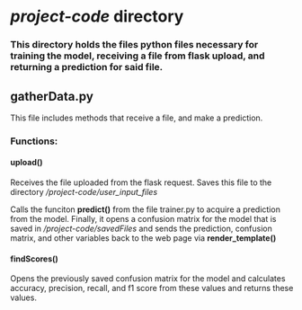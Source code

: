# *project-code* directory

### This directory holds the files python files necessary for training the model, receiving a file from flask upload, and returning a prediction for said file.

## gatherData.py
This file includes methods that receive a file, and make a prediction.
### Functions:
#### upload()
Receives the file uploaded from the flask request. Saves this file to the directory */project-code/user_input_files*

Calls the funciton **predict()** from the file trainer.py to acquire a prediction from the model. Finally, it opens a confusion matrix for the model that is saved in */project-code/savedFiles* and sends the prediction, confusion matrix, and other variables back to the web page via **render_template()**

#### findScores()
Opens the previously saved confusion matrix for the model and calculates accuracy, precision, recall, and f1 score from these values and returns these values.


